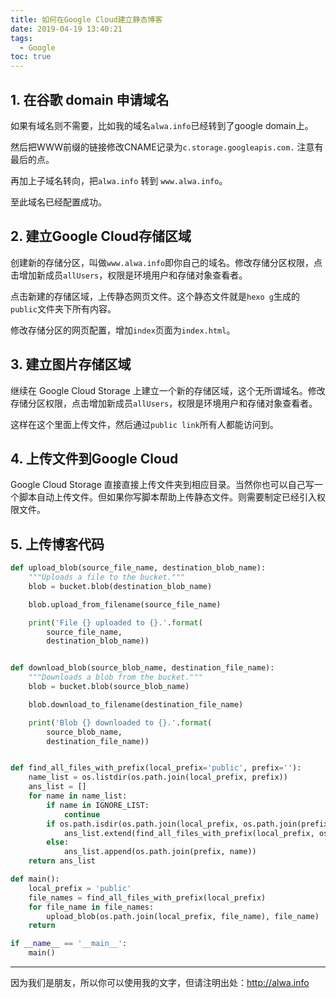 ```yaml
---
title: 如何在Google Cloud建立静态博客
date: 2019-04-19 13:40:21
tags:
  - Google
toc: true
---
```


## 1. 在谷歌 domain 申请域名
如果有域名则不需要，比如我的域名`alwa.info`已经转到了google domain上。

然后把WWW前缀的链接修改CNAME记录为`c.storage.googleapis.com.` 注意有最后的点。

再加上子域名转向，把`alwa.info` 转到 `www.alwa.info`。

至此域名已经配置成功。

## 2. 建立Google Cloud存储区域
创建新的存储分区，叫做`www.alwa.info`即你自己的域名。修改存储分区权限，点击增加新成员`allUsers`，权限是环境用户和存储对象查看者。

点击新建的存储区域，上传静态网页文件。这个静态文件就是`hexo g`生成的`public`文件夹下所有内容。

修改存储分区的网页配置，增加`index`页面为`index.html`。

## 3. 建立图片存储区域
继续在 Google Cloud Storage 上建立一个新的存储区域，这个无所谓域名。修改存储分区权限，点击增加新成员`allUsers`，权限是环境用户和存储对象查看者。

这样在这个里面上传文件，然后通过`public link`所有人都能访问到。

## 4. 上传文件到Google Cloud
Google Cloud Storage 直接直接上传文件夹到相应目录。当然你也可以自己写一个脚本自动上传文件。但如果你写脚本帮助上传静态文件。则需要制定已经引入权限文件。

## 5. 上传博客代码
```python
def upload_blob(source_file_name, destination_blob_name):
    """Uploads a file to the bucket."""
    blob = bucket.blob(destination_blob_name)

    blob.upload_from_filename(source_file_name)

    print('File {} uploaded to {}.'.format(
        source_file_name,
        destination_blob_name))


def download_blob(source_blob_name, destination_file_name):
    """Downloads a blob from the bucket."""
    blob = bucket.blob(source_blob_name)

    blob.download_to_filename(destination_file_name)

    print('Blob {} downloaded to {}.'.format(
        source_blob_name,
        destination_file_name))


def find_all_files_with_prefix(local_prefix='public', prefix=''):
    name_list = os.listdir(os.path.join(local_prefix, prefix))
    ans_list = []
    for name in name_list:
        if name in IGNORE_LIST:
            continue
        if os.path.isdir(os.path.join(local_prefix, os.path.join(prefix, name))):
            ans_list.extend(find_all_files_with_prefix(local_prefix, os.path.join(prefix, name)))
        else:
            ans_list.append(os.path.join(prefix, name))
    return ans_list

def main():
    local_prefix = 'public'
    file_names = find_all_files_with_prefix(local_prefix)
    for file_name in file_names:
        upload_blob(os.path.join(local_prefix, file_name), file_name)
    return

if __name__ == '__main__':
    main()
```


----

因为我们是朋友，所以你可以使用我的文字，但请注明出处：http://alwa.info